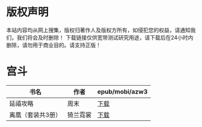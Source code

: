 # 版权声明

本站内容均从网上搜集，版权归著作人及版权方所有，如侵犯您的权益，请通知我们，我们将会及时删除！ 下载链接仅供宽带测试研究用途，请下载后在24小时内删除，请勿用于商业目的。请支持正版！

# 宫斗

| 书名 | 作者 | epub/mobi/azw3 |
| --- | --- | --- |
| 延禧攻略 | 周末 | [下载](https://url89.ctfile.com/f/31084289-1357028005-0b5b91?p=8866) |
| 离凰（套装共3册） | 猗兰霓裳 | [下载](https://url89.ctfile.com/f/31084289-1357017595-0449e5?p=8866) |
